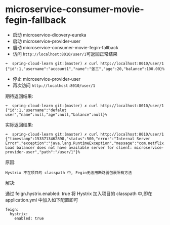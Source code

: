 # microservice-consumer-movie-fegin-fallback

- 启动 microservice-dicovery-eureka
- 启动 microservice-provider-user
- 启动 microservice-consumer-movie-fegin-fallback
- 访问 `http://localhost:8010/user/1`可返回正常结果
```
➜  spring-cloud-learn git:(master) ✗ curl http://localhost:8010/user/1
{"id":1,"username":"account1","name":"张三","age":20,"balance":100.00}%

```
- 停止 microservice-provider-user
- 再次访问 `http://localhost:8010/user/1`

期待返回结果:

```
➜  spring-cloud-learn git:(master) ✗ curl http://localhost:8010/user/1
{"id":1,"username":"defalut user","name":null,"age":null,"balance":null}%
```
实际返回结果:
```
➜  spring-cloud-learn git:(master) ✗ curl http://localhost:8010/user/1
{"timestamp":1533713462898,"status":500,"error":"Internal Server Error","exception":"java.lang.RuntimeException","message":"com.netflix.client.ClientException: Load balancer does not have available server for client: microservice-provider-user","path":"/user/1"}%
```
原因:
```
Hystrix 不在项目的 classpath 中, Fegin无法用断路器包裹所有方法
```
解决:

通过 feign.hystrix.enabled: true 将 Hystrix 加入项目的 classpath 中,即在 application.yml 中加入如下配置即可
```
feign:
  hystrix:
    enabled: true
```

